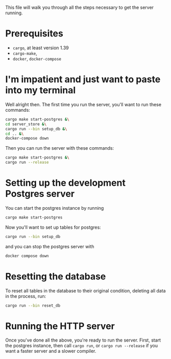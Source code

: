This file will walk you through all the steps necessary to get the server running.

# Prerequisites

- `cargo`, at least version 1.39
- `cargo-make`,
- `docker`, `docker-compose`

# I'm impatient and just want to paste into my terminal

Well alright then.
The first time you run the server, you'll want to run these commands:

```bash
cargo make start-postgres &\
cd server_store &\
cargo run --bin setup_db &\
cd .. &\
docker-compose down
```

Then you can run the server with these commands:

```bash
cargo make start-postgres &\
cargo run --release
```

# Setting up the development Postgres server


You can start the postgres instance by running

```bash
cargo make start-postgres
```

Now you'll want to set up tables for postgres:

```bash
cargo run --bin setup_db
```

and you can stop the postgres server with

```bash
docker compose down
```

# Resetting the database

To reset all tables in the database to their original condition, deleting all data
in the process, run:

```bash
cargo run --bin reset_db
```

# Running the HTTP server

Once you've done all the above, you're ready to run the server.
First, start the postgres instance, then call `cargo run`, or `cargo run --release` if you want a faster server and a slower compiler.
